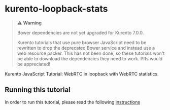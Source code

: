 kurento-loopback-stats
======================

> :warning: **Warning**
>
> Bower dependencies are not yet upgraded for Kurento 7.0.0.
>
> Kurento tutorials that use pure browser JavaScript need to be rewritten to drop the deprecated Bower service and instead use a web resource packer. This has not been done, so these tutorials won't be able to download the dependencies they need to work. PRs would be appreciated!

Kurento JavaScript Tutorial: WebRTC in loopback with WebRTC statistics.

Running this tutorial
---------------------

In order to run this tutorial, please read the following [instructions](https://kurento.openvidu.io/docs/current/tutorials/js/tutorial-loopback-stats.html)
